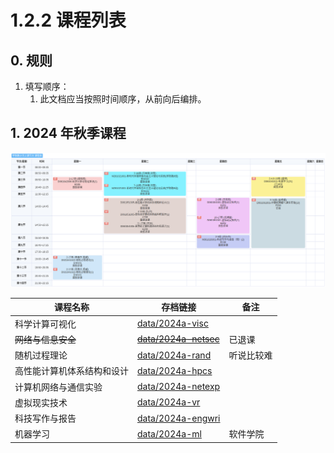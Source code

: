 # 1.2.2 课程列表

## 0. 规则

1. 填写顺序：
   1. 此文档应当按照时间顺序，从前向后编排。

## 1. 2024 年秋季课程

<img src="../img/2024a-timetable.png">

| 课程名称                   | 存档链接                                                | 备注       |
| -------------------------- | ------------------------------------------------------- | ---------- |
| 科学计算可视化             | [data/2024a-visc](../data/2024a-visc/README.md)         |            |
| ~~网络与信息安全~~         | ~~[data/2024a-netsec](../data/2024a-netsec/README.md)~~ | 已退课     |
| 随机过程理论               | [data/2024a-rand](../data/2024a-rand/README.md)         | 听说比较难 |
| 高性能计算机体系结构和设计 | [data/2024a-hpcs](../data/2024a-hpcs/README.md)         |            |
| 计算机网络与通信实验       | [data/2024a-netexp](../data/2024a-netexp/README.md)     |            |
| 虚拟现实技术               | [data/2024a-vr](../data/2024a-vr/README.md)             |            |
| 科技写作与报告             | [data/2024a-engwri](../data/2024a-engwri/README.md)     |            |
| 机器学习                   | [data/2024a-ml](../data/2024a-ml/README.md)             | 软件学院   |

